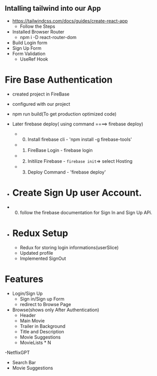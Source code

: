 ## Intalling tailwind into our App

- https://tailwindcss.com/docs/guides/create-react-app
  - Follow the Steps
- Installed Browser Router
  - npm i -D react-router-dom
- Build Login form
- Sign Up Form
- Form Validation
  - UseRef Hook

# Fire Base Authentication

- created project in FireBase
- configured with our project
- npm run build(To get production optimized code)
- Later firebase deploy( using command ====> firebase deploy)

  - 0.  Install firebase cli - 'npm install -g firebase-tools'
  - 1.  FireBase Login - firebase login
  - 2.  Initilize Firebase - `firebase init`=> select Hosting
  - 3.  Deploy Command - 'firebase deploy'

- # Create Sign Up user Account.
- 0.  follow the firebase documentation for Sign In and Sign Up APi.

- # Redux Setup
  - Redux for storing login informations(userSlice)
  - Updated profile
  - Implemented SignOut

# Features

- Login/Sign Up
  - Sign in/Sign up Form
  - redirect to Browse Page
- Browse(shows only After Authentication)
  - Header
  - Main Movie
  - Trailer in Background
  - Title and Description
  - Movie Suggestions
  - MovieLists \* N

-NetflixGPT

- Search Bar
- Movie Suggestions

